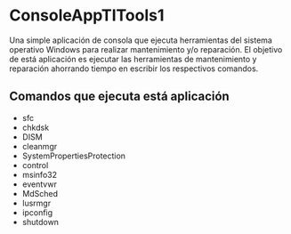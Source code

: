 # ConsoleAppTITools1

Una simple aplicación de consola que ejecuta herramientas del sistema operativo Windows para realizar mantenimiento y/o reparación.
El objetivo de está aplicación es ejecutar las herramientas de mantenimiento y reparación ahorrando tiempo en escribir los respectivos comandos.

## Comandos que ejecuta está aplicación
* sfc
* chkdsk
* DISM
* cleanmgr
* SystemPropertiesProtection
* control
* msinfo32
* eventvwr
* MdSched
* lusrmgr
* ipconfig
* shutdown
